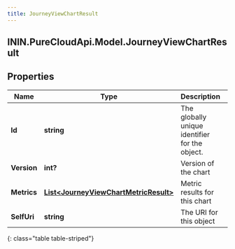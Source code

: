 ```yaml
---
title: JourneyViewChartResult
---
```

## ININ.PureCloudApi.Model.JourneyViewChartResult

## Properties

|Name | Type | Description | Notes|
|------------ | ------------- | ------------- | -------------|
| **Id** | **string** | The globally unique identifier for the object. | [optional] |
| **Version** | **int?** | Version of the chart | [optional] |
| **Metrics** | [**List&lt;JourneyViewChartMetricResult&gt;**](JourneyViewChartMetricResult.html) | Metric results for this chart | [optional] |
| **SelfUri** | **string** | The URI for this object | [optional] |
{: class="table table-striped"}


